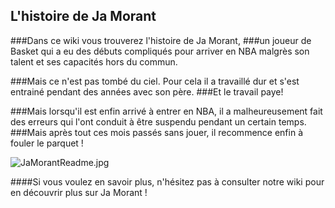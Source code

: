 ## L'histoire de Ja Morant

###Dans ce wiki vous trouverez l'histoire de Ja Morant, 
###un joueur de Basket qui a eu des débuts compliqués pour arriver en NBA malgrès son talent et ses capacités hors du commun.

###Mais ce n'est pas tombé du ciel. Pour cela il a travaillé dur et s'est entrainé pendant des années avec son père.
###Et le travail paye! 

###Mais lorsqu'il est enfin arrivé à entrer en NBA, il a malheureusement fait des erreurs qui l'ont conduit à être suspendu pendant un certain temps.
###Mais après tout ces mois passés sans jouer, il recommence enfin à fouler le parquet !

![ JaMorantReadme.jpg](https://github.com/MatisROMBI/travailR104/blob/main/JaMorantReadme.jpg)

####Si vous voulez en savoir plus, n'hésitez pas à consulter notre wiki pour en découvrir plus sur Ja Morant !
